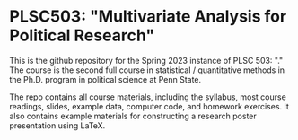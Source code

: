 # PLSC503: "Multivariate Analysis for Political Research"

This is the github repository for the Spring 2023 instance of PLSC 503: "." The course is the second full course in statistical / quantitative methods in the Ph.D. program in political science at Penn State.

The repo contains all course materials, including the syllabus, most course readings, slides, example data, computer code, and homework exercises. It also contains example materials for constructing a research poster presentation using LaTeX.
